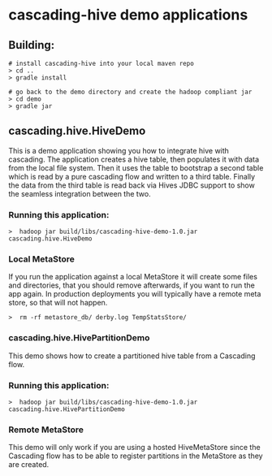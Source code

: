 # cascading-hive demo applications


## Building:

    # install cascading-hive into your local maven repo
    > cd ..
    > gradle install

    # go back to the demo directory and create the hadoop compliant jar
    > cd demo
    > gradle jar



## cascading.hive.HiveDemo

This is a demo application showing you how to integrate hive with cascading. The
application creates a hive table, then populates it with data from
the local file system. Then it uses the table to bootstrap a second table which
is read by a pure cascading flow and written to a third table. Finally the data
from the third table is read back via Hives JDBC support to show the seamless
integration between the two.


### Running this application:

    >  hadoop jar build/libs/cascading-hive-demo-1.0.jar cascading.hive.HiveDemo

### Local MetaStore

If you run the application against a local MetaStore it will create some files
and directories, that you should remove afterwards, if you want to run the app
again. In production deployments you will typically have a remote meta store, so
that will not happen.

    >  rm -rf metastore_db/ derby.log TempStatsStore/

### cascading.hive.HivePartitionDemo

This demo shows how to create a partitioned hive table from a Cascading flow.


### Running this application:

    >  hadoop jar build/libs/cascading-hive-demo-1.0.jar cascading.hive.HivePartitionDemo

### Remote MetaStore

This demo will only work if you are using a hosted HiveMetaStore since the
Cascading flow has to be able to register partitions in the MetaStore as they
are created.
